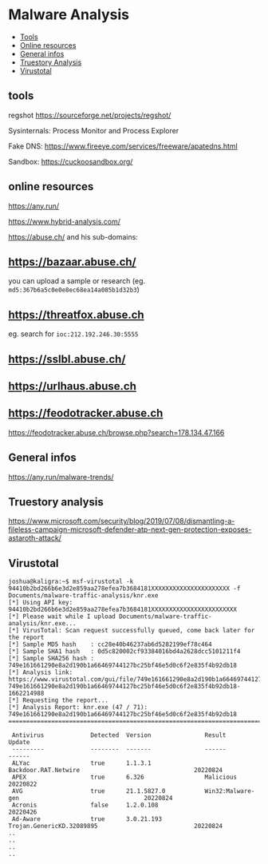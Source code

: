 # Malware Analysis

- [Tools](#tools)
- [Online resources](#online-resources)
- [General infos](#general-infos)
- [Truestory Analysis](#truestory-analysis)
- [Virustotal](#virustotal)

## tools

regshot https://sourceforge.net/projects/regshot/

Sysinternals: Process Monitor and Process Explorer

Fake DNS: https://www.fireeye.com/services/freeware/apatedns.html

Sandbox: https://cuckoosandbox.org/

## online resources

https://any.run/

https://www.hybrid-analysis.com/

https://abuse.ch/ and his sub-domains:

## https://bazaar.abuse.ch/

you can upload a sample or research (eg. `md5:367b6a5c0e0e8ec68ea14a085b1d32b3`)

## https://threatfox.abuse.ch

eg. search for `ioc:212.192.246.30:5555`

## https://sslbl.abuse.ch/

## https://urlhaus.abuse.ch

## https://feodotracker.abuse.ch

https://feodotracker.abuse.ch/browse.php?search=178.134.47.166

## General infos

https://any.run/malware-trends/


## Truestory analysis

https://www.microsoft.com/security/blog/2019/07/08/dismantling-a-fileless-campaign-microsoft-defender-atp-next-gen-protection-exposes-astaroth-attack/

## Virustotal

```
joshua@kaligra:~$ msf-virustotal -k 94410b2bd266b6e3d2e859aa278efea7b3684181XXXXXXXXXXXXXXXXXXXXXX -f Documents/malware-traffic-analysis/knr.exe
[*] Using API key: 94410b2bd266b6e3d2e859aa278efea7b3684181XXXXXXXXXXXXXXXXXXXXXXXX
[*] Please wait while I upload Documents/malware-traffic-analysis/knr.exe...
[*] VirusTotal: Scan request successfully queued, come back later for the report
[*] Sample MD5 hash    : cc28e40b46237ab6d5282199ef78c464
[*] Sample SHA1 hash   : 0d5c820002cf93384016bd4a2628dcc5101211f4
[*] Sample SHA256 hash : 749e161661290e8a2d190b1a66469744127bc25bf46e5d0c6f2e835f4b92db18
[*] Analysis link: https://www.virustotal.com/gui/file/749e161661290e8a2d190b1a66469744127bc25bf46e5d0c6f2e835f4b92db18/detection/f-749e161661290e8a2d190b1a66469744127bc25bf46e5d0c6f2e835f4b92db18-1662214988
[*] Requesting the report...
[*] Analysis Report: knr.exe (47 / 71): 749e161661290e8a2d190b1a66469744127bc25bf46e5d0c6f2e835f4b92db18
====================================================================================================

 Antivirus             Detected  Version               Result                                              Update
 ---------             --------  -------               ------                                              ------
 ALYac                 true      1.1.3.1               Backdoor.RAT.Netwire                                20220824
 APEX                  true      6.326                 Malicious                                           20220822
 AVG                   true      21.1.5827.0           Win32:Malware-gen                                   20220824
 Acronis               false     1.2.0.108                                                                 20220426
 Ad-Aware              true      3.0.21.193            Trojan.GenericKD.32089895                           20220824
..
..
..
..
```



